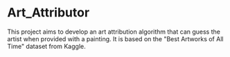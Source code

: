 # Art_Attributor
This project aims to develop an art attribution algorithm that can guess the artist when provided with a painting. It is based on the "Best Artworks of All Time" dataset from Kaggle.
